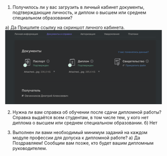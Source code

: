 
1. Получилось ли у вас загрузить в личный кабинет документы, подтверждающие личность, и диплом о высшем или среднем специальном образовании?

 а) Да
Пришлите ссылку на скриншот личного кабинета.
![lk](https://github.com/dmitri13/13.4/blob/main/img/lk.png)

2. Нужна ли вам справка об обучении после сдачи дипломной работы? Справка выдаётся всем студентам, в том числе тем, у кого нет диплома о высшем или среднем специальном образовании.
 б) Нет

3. Выполнен ли вами необходимый минимум заданий на каждом модуле профессии для допуска к дипломной работе?
 а) Да
Поздравляем! Сообщим вам позже, кто будет вашим дипломным руководителем.


